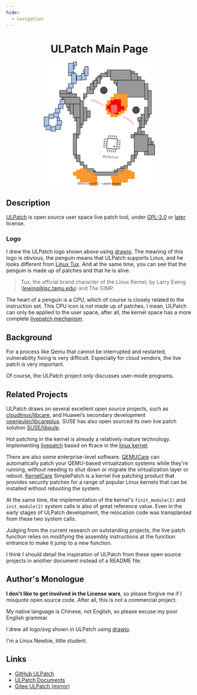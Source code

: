 ```yaml
---
hide:
  - navigation
---
```


<div align="center" markdown>

# ULPatch Main Page

<center>
	<a href="images/logo.drawio.svg">
		<img src="images/logo.drawio.svg" border=0 width=300>
	</a>
</center>

</div>

## Description

[ULPatch](https://github.com/Rtoax/ulpatch) is open source user space live patch tool, under [GPL-2.0](https://www.gnu.org/licenses/old-licenses/gpl-2.0.html) or [later](https://www.gnu.org/licenses/gpl-3.0.html) license.


### Logo

I drew the ULPatch logo shown above using [drawio](https://github.com/jgraph/drawio-desktop/releases). The meaning of this logo is obvious, the penguin means that ULPatch supports Linux, and he looks different from [Linux Tux](https://www.techrepublic.com/article/tux-a-brief-history-of-the-linux-mascot/). And at the same time, you can see that the penguin is made up of patches and that he is alive.

> Tux, the official brand character of the Linux Kernel; by Larry Ewing (lewing@isc.tamu.edu) and The GIMP.

The heart of a penguin is a CPU, which of course is closely related to the instruction set. This CPU icon is not made up of patches, I mean, ULPatch can only be applied to the user space, after all, the kernel space has a more complete [livepatch mechanism](https://docs.kernel.org/livepatch/livepatch.html).


## Background

For a process like Qemu that cannot be interrupted and restarted, vulnerability fixing is very difficult. Especially for cloud vendors, the live patch is very important.

Of course, the ULPatch project only discusses user-mode programs.


## Related Projects

ULPatch draws on several excellent open source projects, such as [cloudlinux/libcare](https://github.com/cloudlinux/libcare), and Huawei’s secondary development [openeuler/libcareplus](https://gitee.com/openeuler/libcareplus). SUSE has also open sourced its own live patch solution [SUSE/libpulp](https://github.com/SUSE/libpulp).

Hot patching in the kernel is already a relatively mature technology. Implementing [livepatch](https://docs.kernel.org/livepatch/livepatch.html) based on ftrace in the [linux kernel](https://github.com/torvalds/linux).

There are also some enterprise-level software. [QEMUCare](https://tuxcare.com/enterprise-live-patching-services/qemucare/) can automatically patch your QEMU-based virtualization systems while they're running, without needing to shut down or migrate the virtualization layer or reboot. [KernelCare](https://docs.tuxcare.com/live-patching-services/) SimplePatch is a kernel live patching product that provides security patches for a range of popular Linux kernels that can be installed without rebooting the system.

At the same time, the implementation of the kernel's `finit_module(2)` and `init_module(2)` system calls is also of great reference value. Even in the early stages of ULPatch development, the relocation code was transplanted from these two system calls.

Judging from the current research on outstanding projects, the live patch function relies on modifying the assembly instructions at the function entrance to make it jump to a new function.

I think I should detail the inspiration of ULPatch from these open source projects in another document instead of a README file.


## Author's Monologue

**I don't like to get involved in the License wars**, so please forgive me if I misquote open source code. After all, this is not a commercial project.

My native language is Chinese, not English, so please excuse my poor English grammar.

I drew all logo/svg shown in ULPatch using [drawio](https://github.com/jgraph/drawio-desktop/releases).

I'm a Linux Newbie, little student.


## Links

- [GitHub ULPatch](https://github.com/Rtoax/ulpatch)
- [ULPatch Documents](https://rtoax.github.io/ulpatch/)
- [Gitee ULPatch (mirror)](https://gitee.com/rtoax/ulpatch)

